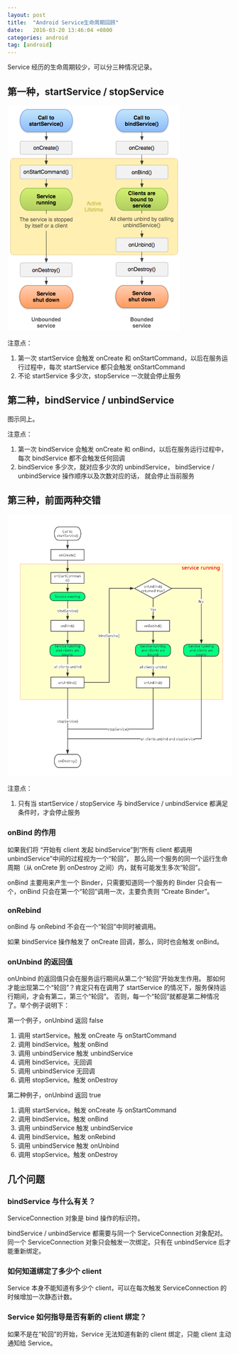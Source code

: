 ```yaml
---
layout: post
title:  "Android Service生命周期回顾"
date:   2016-03-20 13:46:04 +0800
categories: android
tag: [android]
---
```


Service 经历的生命周期较少，可以分三种情况记录。

## 第一种，startService / stopService

![1](/image/service_lifecycle_1_and_2.png)

注意点：

1. 第一次 startService 会触发 onCreate 和 onStartCommand，以后在服务运行过程中，每次 startService 都只会触发 onStartCommand
2. 不论 startService 多少次，stopService 一次就会停止服务

## 第二种，bindService / unbindService

图示同上。

注意点：

1. 第一次 bindService 会触发 onCreate 和 onBind，以后在服务运行过程中，每次 bindService 都不会触发任何回调
2. bindService 多少次，就对应多少次的 unbindService， bindService / unbindService 操作顺序以及次数对应的话， 就会停止当前服务

## 第三种，前面两种交错

![1](/image/service_lifecycle_3.png)

注意点：

1. 只有当 startService / stopService 与 bindService / unbindService 都满足条件时，才会停止服务

### onBind 的作用

如果我们将 “开始有 client 发起 bindService”到“所有 client 都调用 unbindService”中间的过程视为一个“轮回”，
那么同一个服务的同一个运行生命周期（从 onCrete 到 onDestroy 之间）内，就有可能发生多次“轮回”。

onBind 主要用来产生一个 Binder，只需要知道同一个服务的 Binder 只会有一个，onBind 只会在第一个“轮回”调用一次，主要负责则 “Create Binder”。

### onRebind

onBind 与 onRebind 不会在一个“轮回”中同时被调用。

如果 bindService 操作触发了 onCreate 回调，那么，同时也会触发 onBind。

### onUnbind 的返回值

onUnbind 的返回值只会在服务运行期间从第二个“轮回”开始发生作用。
那如何才能出现第二个“轮回”？肯定只有在调用了 startService 的情况下，服务保持运行期间，才会有第二，第三个“轮回”。
否则，每一个“轮回”就都是第二种情况了。举个例子说明下：

第一个例子，onUnbind 返回 false

1. 调用 startService。触发 onCreate 与 onStartCommand
2. 调用 bindService。触发 onBind
3. 调用 unbindService 触发 unbindService
4. 调用 bindService。无回调
5. 调用 unbindService 无回调
6. 调用 stopService。触发 onDestroy 

第二种例子，onUnbind 返回 true

1. 调用 startService。触发 onCreate 与 onStartCommand
2. 调用 bindService。触发 onBind
3. 调用 unbindService 触发 unbindService
4. 调用 bindService。触发 onRebind
5. 调用 unbindService 触发 onUnbind
6. 调用 stopService。触发 onDestroy 


## 几个问题

### bindService 与什么有关？
ServiceConnection 对象是 bind 操作的标识符。

bindService / unbindService 都需要与同一个 ServiceConnection 对象配对。
同一个 ServiceConnection 对象只会触发一次绑定。只有在 unbindService 后才能重新绑定。

### 如何知道绑定了多少个 client

Service 本身不能知道有多少个 client，可以在每次触发 ServiceConnection 的时候增加一次静态计数。

### Service 如何指导是否有新的 client 绑定？

如果不是在“轮回”的开始，Service 无法知道有新的 client 绑定，只能 client 主动通知给 Service。

